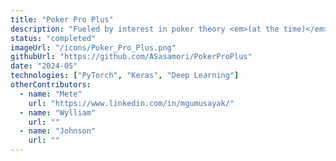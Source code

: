 ```yaml
---
title: "Poker Pro Plus"
description: "Fueled by interest in poker theory <em>(at the time)</em>"
status: "completed"
imageUrl: "/icons/Poker_Pro_Plus.png"
githubUrl: "https://github.com/ASasamori/PokerProPlus"
date: "2024-05"
technologies: ["PyTorch", "Keras", "Deep Learning"]
otherContributors:
  - name: "Mete"
    url: "https://www.linkedin.com/in/mgumusayak/"
  - name: "Wylliam"
    url: ""
  - name: "Johnson"
    url: ""
---
```

